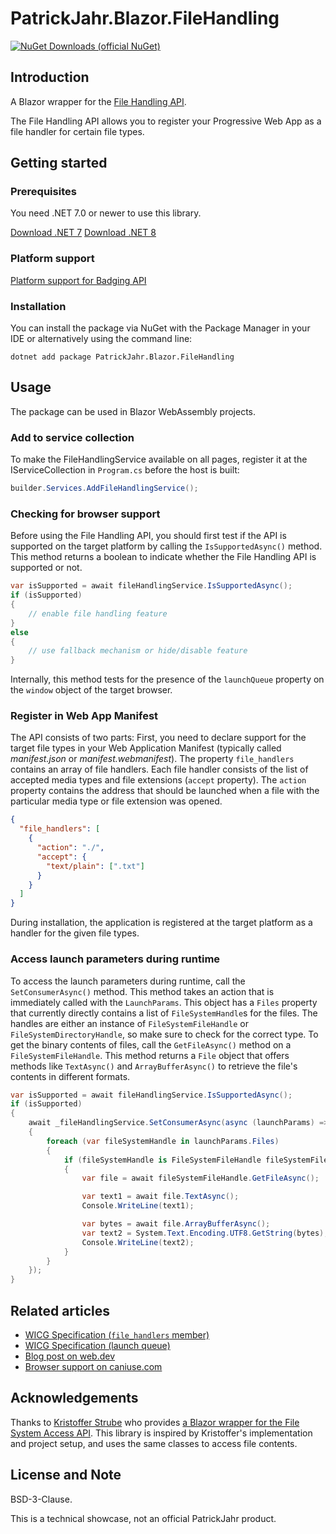 # PatrickJahr.Blazor.FileHandling

[![NuGet Downloads (official NuGet)](https://img.shields.io/nuget/dt/PatrickJahr.Blazor.FileHandling?label=NuGet%20Downloads)](https://www.nuget.org/packages/PatrickJahr.Blazor.FileHandling/)

## Introduction

A Blazor wrapper for the [File Handling API](https://wicg.github.io/manifest-incubations/#file_handlers-member).

The File Handling API allows you to register your Progressive Web App as a file handler for certain file types.

## Getting started

### Prerequisites

You need .NET 7.0 or newer to use this library.

[Download .NET 7](https://dotnet.microsoft.com/download/dotnet/7.0)
[Download .NET 8](https://dotnet.microsoft.com/download/dotnet/8.0)

### Platform support

[Platform support for Badging API](https://caniuse.com/mdn-api_launchqueue)

### Installation

You can install the package via NuGet with the Package Manager in your IDE or alternatively using the command line:

```
dotnet add package PatrickJahr.Blazor.FileHandling
```

## Usage

The package can be used in Blazor WebAssembly projects.

### Add to service collection

To make the FileHandlingService available on all pages, register it at the IServiceCollection in `Program.cs` before the host is built:

```csharp
builder.Services.AddFileHandlingService();
```

### Checking for browser support

Before using the File Handling API, you should first test if the API is supported on the target platform by calling the `IsSupportedAsync()` method.
This method returns a boolean to indicate whether the File Handling API is supported or not.

```csharp
var isSupported = await fileHandlingService.IsSupportedAsync();
if (isSupported)
{
    // enable file handling feature
}
else
{
    // use fallback mechanism or hide/disable feature
}
```

Internally, this method tests for the presence of the `launchQueue` property on the `window` object of the target browser.

### Register in Web App Manifest

The API consists of two parts:
First, you need to declare support for the target file types in your Web Application Manifest (typically called _manifest.json_ or _manifest.webmanifest_).
The property `file_handlers` contains an array of file handlers.
Each file handler consists of the list of accepted media types and file extensions (`accept` property).
The `action` property contains the address that should be launched when a file with the particular media type or file extension was opened.

```json
{
  "file_handlers": [
    {
      "action": "./",
      "accept": {
        "text/plain": [".txt"]
      }
    }
  ]
}
```

During installation, the application is registered at the target platform as a handler for the given file types.

### Access launch parameters during runtime

To access the launch parameters during runtime, call the `SetConsumerAsync()` method.
This method takes an action that is immediately called with the `LaunchParams`.
This object has a `Files` property that currently directly contains a list of `FileSystemHandle`s for the files.
The handles are either an instance of `FileSystemFileHandle` or `FileSystemDirectoryHandle`, so make sure to check for the correct type.
To get the binary contents of files, call the `GetFileAsync()` method on a `FileSystemFileHandle`.
This method returns a `File` object that offers methods like `TextAsync()` and `ArrayBufferAsync()` to retrieve the file's contents in different formats.

```csharp
var isSupported = await fileHandlingService.IsSupportedAsync();
if (isSupported)
{
    await _fileHandlingService.SetConsumerAsync(async (launchParams) =>
    {
        foreach (var fileSystemHandle in launchParams.Files)
        {
            if (fileSystemHandle is FileSystemFileHandle fileSystemFileHandle)
            {
                var file = await fileSystemFileHandle.GetFileAsync();

                var text1 = await file.TextAsync();
                Console.WriteLine(text1);

                var bytes = await file.ArrayBufferAsync();
                var text2 = System.Text.Encoding.UTF8.GetString(bytes);
                Console.WriteLine(text2);
            }
        }
    });
}
```

## Related articles

- [WICG Specification (`file_handlers` member)](https://wicg.github.io/manifest-incubations/#file_handlers-member)
- [WICG Specification (launch queue)](https://wicg.github.io/manifest-incubations/#launch-queue-and-launch-params)
- [Blog post on web.dev](https://web.dev/file-handling/)
- [Browser support on caniuse.com](https://caniuse.com/mdn-api_launchqueue)

## Acknowledgements

Thanks to [Kristoffer Strube](https://twitter.com/kstrubeg) who provides [a Blazor wrapper for the File System Access API](https://github.com/KristofferStrube/Blazor.FileSystemAccess).
This library is inspired by Kristoffer's implementation and project setup, and uses the same classes to access file contents.

## License and Note

BSD-3-Clause.

This is a technical showcase, not an official PatrickJahr product.
